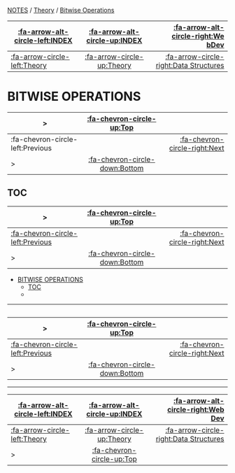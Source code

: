 <nav id="top">

[NOTES](../Index.md) / [Theory](Index.md) / [Bitwise Operations](BitwiseOperations.md)

| [:fa-arrow-alt-circle-left:INDEX](../Index.md) | [:fa-arrow-alt-circle-up:INDEX](../Index.md) | [:fa-arrow-alt-circle-right:We bDev](../WebDev/Index.md)    |
| ---------------------------------------------- | :------------------------------------------: | ----------------------------------------------------------: |
| [:fa-arrow-circle-left:Theory](Index.md)      | [:fa-arrow-circle-up:Theory](Index.md)       | [:fa-arrow-circle-right:Data Structures](DataStructures.md) |

</nav>

# BITWISE OPERATIONS

<nav>

| >                                | [:fa-chevron-circle-up:Top](#top)         |                                       |
| -------------------------------- | :---------------------------------------: | ------------------------------------: |
| :fa-chevron-circle-left:Previous |                                           | [:fa-chevron-circle-right:Next](#toc) |
| >                                | [:fa-chevron-circle-down:Bottom](#bottom) |                                       |

</nav>



## TOC

<nav>

| >                                                       | [:fa-chevron-circle-up:Top](#top)         |                                    |
| ------------------------------------------------------- | :---------------------------------------: | ---------------------------------: |
| [:fa-chevron-circle-left:Previous](#bitwise-operations) |                                           | [:fa-chevron-circle-right:Next](#) |
| >                                                       | [:fa-chevron-circle-down:Bottom](#bottom) |                                    |

</nav>

- [BITWISE OPERATIONS](#bitwise-operations)
	- [TOC](#toc)
	- [](#)

---

## 

<nav>

| >                                        | [:fa-chevron-circle-up:Top](#top)         |                                    |
| ---------------------------------------- | :---------------------------------------: | ---------------------------------: |
| [:fa-chevron-circle-left:Previous](#toc) |                                           | [:fa-chevron-circle-right:Next](#) |
| >                                        | [:fa-chevron-circle-down:Bottom](#bottom) |                                    |

</nav>



---

<nav id="bottom">

| [:fa-arrow-alt-circle-left:INDEX](../Index.md) | [:fa-arrow-alt-circle-up:INDEX](../Index.md) | [:fa-arrow-alt-circle-right:Web Dev](../WebDev/Index.md)    |
| ---------------------------------------------- | :------------------------------------------: | ----------------------------------------------------------: |
| [:fa-arrow-circle-left:Theory](Index.md)      | [:fa-arrow-circle-up:Theory](Index.md)       | [:fa-arrow-circle-right:Data Structures](DataStructures.md) |
| >                                              | [:fa-chevron-circle-up:Top](#top)            |                                                             |

</nav>